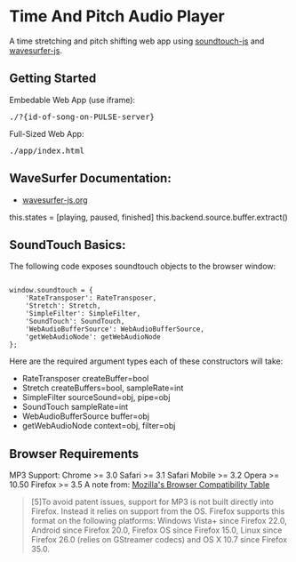# Time And Pitch Audio Player

A time stretching and pitch shifting web app using [soundtouch-js](https://github.com/ZVK/soundtouch-js) and [wavesurfer-js](https://github.com/katspaugh/wavesurfer.js).

## Getting Started

Embedable Web App (use iframe):
<pre>
./?{id-of-song-on-PULSE-server}
</pre>
Full-Sized Web App:
<pre>
./app/index.html
</pre>
## WaveSurfer Documentation:
- [wavesurfer-js.org](http://wavesurfer-js.org/)

this.states = [playing, paused, finished]
this.backend.source.buffer.extract()

## SoundTouch Basics:

The following code exposes soundtouch objects to the browser window:

<pre><code>
window.soundtouch = {
    'RateTransposer': RateTransposer,
    'Stretch': Stretch,
    'SimpleFilter': SimpleFilter,
    'SoundTouch': SoundTouch,
    'WebAudioBufferSource': WebAudioBufferSource,
    'getWebAudioNode': getWebAudioNode
};
</code></pre>

Here are the required argument types each of these constructors will take:

- RateTransposer createBuffer=bool
- Stretch createBuffers=bool, sampleRate=int
- SimpleFilter sourceSound=obj, pipe=obj
- SoundTouch sampleRate=int
- WebAudioBufferSource buffer=obj 
- getWebAudioNode context=obj, filter=obj 

## Browser Requirements
MP3 Support:
Chrome >= 3.0
Safari >= 3.1
Safari Mobile >= 3.2
Opera >= 10.50
Firefox >= 3.5
A note from: [Mozilla's Browser Compatibility Table](https://developer.mozilla.org/en-US/docs/Web/HTML/Supported_media_formats#Browser_compatibility)
<blockquote>
[5]To avoid patent issues, support for MP3 is not built directly into Firefox. Instead it relies on support from the OS. Firefox supports this format on the following platforms: Windows Vista+ since Firefox 22.0, Android since Firefox 20.0, Firefox OS since Firefox 15.0, Linux since Firefox 26.0 (relies on GStreamer codecs) and OS X 10.7 since Firefox 35.0.
</blockquote>
